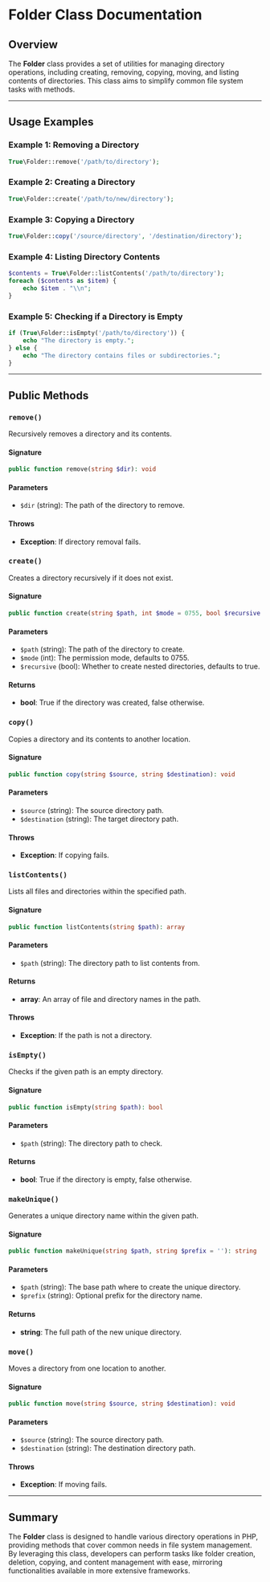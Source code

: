 
# Folder Class Documentation

## Overview
The **Folder** class provides a set of utilities for managing directory operations, including creating, removing, copying, moving, and listing contents of directories. This class aims to simplify common file system tasks with methods.

---

## Usage Examples

### Example 1: Removing a Directory
```php
True\Folder::remove('/path/to/directory');
```

### Example 2: Creating a Directory
```php
True\Folder::create('/path/to/new/directory');
```

### Example 3: Copying a Directory
```php
True\Folder::copy('/source/directory', '/destination/directory');
```

### Example 4: Listing Directory Contents
```php
$contents = True\Folder::listContents('/path/to/directory');
foreach ($contents as $item) {
    echo $item . "\\n";
}
```

### Example 5: Checking if a Directory is Empty
```php
if (True\Folder::isEmpty('/path/to/directory')) {
    echo "The directory is empty.";
} else {
    echo "The directory contains files or subdirectories.";
}
```

---

## Public Methods

### `remove()`
Recursively removes a directory and its contents.

#### Signature
```php
public function remove(string $dir): void
```

#### Parameters
- `$dir` (string): The path of the directory to remove.

#### Throws
- **Exception**: If directory removal fails.

### `create()`
Creates a directory recursively if it does not exist.

#### Signature
```php
public function create(string $path, int $mode = 0755, bool $recursive = true): bool
```

#### Parameters
- `$path` (string): The path of the directory to create.
- `$mode` (int): The permission mode, defaults to 0755.
- `$recursive` (bool): Whether to create nested directories, defaults to true.

#### Returns
- **bool**: True if the directory was created, false otherwise.

### `copy()`
Copies a directory and its contents to another location.

#### Signature
```php
public function copy(string $source, string $destination): void
```

#### Parameters
- `$source` (string): The source directory path.
- `$destination` (string): The target directory path.

#### Throws
- **Exception**: If copying fails.

### `listContents()`
Lists all files and directories within the specified path.

#### Signature
```php
public function listContents(string $path): array
```

#### Parameters
- `$path` (string): The directory path to list contents from.

#### Returns
- **array**: An array of file and directory names in the path.

#### Throws
- **Exception**: If the path is not a directory.

### `isEmpty()`
Checks if the given path is an empty directory.

#### Signature
```php
public function isEmpty(string $path): bool
```

#### Parameters
- `$path` (string): The directory path to check.

#### Returns
- **bool**: True if the directory is empty, false otherwise.

### `makeUnique()`
Generates a unique directory name within the given path.

#### Signature
```php
public function makeUnique(string $path, string $prefix = ''): string
```

#### Parameters
- `$path` (string): The base path where to create the unique directory.
- `$prefix` (string): Optional prefix for the directory name.

#### Returns
- **string**: The full path of the new unique directory.

### `move()`
Moves a directory from one location to another.

#### Signature
```php
public function move(string $source, string $destination): void
```

#### Parameters
- `$source` (string): The source directory path.
- `$destination` (string): The destination directory path.

#### Throws
- **Exception**: If moving fails.

---

## Summary
The **Folder** class is designed to handle various directory operations in PHP, providing methods that cover common needs in file system management. By leveraging this class, developers can perform tasks like folder creation, deletion, copying, and content management with ease, mirroring functionalities available in more extensive frameworks.
